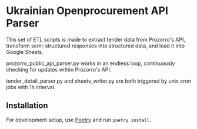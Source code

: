 # Ukrainian Openprocurement API Parser

This set of ETL scripts is made to extract tender data from Prozorro's API, transform semi-structured responses into structured data, and load it into Google Sheets.

prozorro_public_api_parser.py works in an endless loop, continuously checking for updates within Prozorro's API.

tender_detail_parser.py and sheets_writer.py are both triggered by unix cron jobs with 1h interval.

## Installation

For development setup, use [Poetry](https://python-poetry.org) and run `poetry install`.
